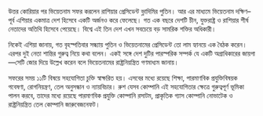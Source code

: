 উত্তর কোরিয়ার পর ভিয়েতনাম সফর করলেন রাশিয়ার প্রেসিডেন্ট ভ্লাদিমির পুতিন। আর এর মাধ্যমে ভিয়েতনাম দক্ষিণ–পূর্ব এশিয়ার একমাত্র দেশ হিসেবে একটি অর্জনও করে ফেলেছে। গত এক বছরে দেশটি চীন, যুক্তরাষ্ট্র ও রাশিয়ার শীর্ষ নেতাদের অতিথি হিসেবে পেয়েছে। বিশ্বে এই তিন দেশ এখন সবচেয়ে বড় সামরিক শক্তির অধিকারী।

নিকেই এশিয়া জানায়, গত বৃহস্পতিবার সন্ধ্যায় পুতিন ও ভিয়েতনামের প্রেসিডেন্ট তো লাম হ্যানয়ে এক বৈঠক করেন। এরপর দুই নেতা শান্তির গুরুত্ব নিয়ে কথা বলেন। একই সঙ্গে দেশ দুটির পারস্পরিক সম্পর্ক যে একটি অগ্রাধিকারের জায়গা—সেটি জোর দিয়ে উল্লেখ করেন বলে ভিয়েতনামের রাষ্ট্রনিয়ন্ত্রিত গণমাধ্যম জানায়।

সফরের সময় ১১টি বিষয়ে সহযোগিতা চুক্তি স্বাক্ষরিত হয়। এসবের মধ্যে রয়েছে শিক্ষা, পারমাণবিক প্রযুক্তিবিষয়ক গবেষণা, রোগনিয়ন্ত্রণ, তেল অনুসন্ধান ও ন্যায়বিচার। রুশ যেসব কোম্পানি এই সহযোগিতার ক্ষেত্রে গুরুত্বপূর্ণ ভূমিকা পালন করবে, তাদের মধ্যে রয়েছে পারমাণবিক প্রযুক্তি কোম্পানি রসাটম, প্রাকৃতিক গ্যাস কোম্পানি নোভাটেক ও রাষ্ট্রনিয়ন্ত্রিত তেল কোম্পানি জারুবেজনেফট।
